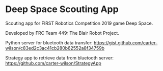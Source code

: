 # Deep Space Scouting App
Scouting app for FIRST Robotics Competition 2019 game Deep Space.

Developed by FRC Team 449: The Blair Robot Project.

Python server for bluetooth data transfer: https://gist.github.com/carter-wilson/c83ed2c3ac41cb280b62552a8f34759b

Strategy app to retrieve data from bluetooth server: https://github.com/carter-wilson/StrategyApp
